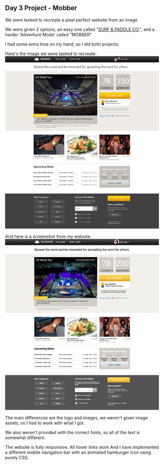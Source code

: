 ## Day 3 Project - Mobber

We were tasked to recreate a pixel perfect website from an image

We were given 2 options, an easy one called "[SURF & PADDLE CO.](https://github.com/user/repo/blob/branch/other_file.md)", and a harder 'Adventure Mode' called "MOBBER"

I had some extra time on my hand, so I did both projects.

Here's the image we were tasked to recreate:
![MOBBER website](https://raw.githubusercontent.com/tiy-greenville-frontend-2016-feb/assets/master/assignments/1.4-pixel-perfect/mobber.png "Logo Title Text 1")

And here is a screenshot from my website:
![MY website](https://raw.githubusercontent.com/MarkLyck/TIY-day03/master/images/mlyck-mobber.png "Logo Title Text 1")

The main differences are the logo and images, we weren't given image assets, so I had to work with what I got.

We also weren't provided with the correct fonts, so all of the text is somewhat different.

The website is fully responsive. All hover links work And I have implemented a different mobile navigation bar with an animated hamburger icon using purely CSS.

 
